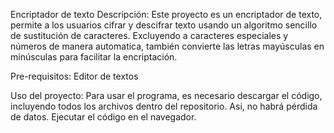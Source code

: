 Encriptador de texto
Descripción: 
  Este proyecto es un encriptador de texto, permite a los usuarios cifrar y descifrar texto usando un algoritmo sencillo de sustitución de caracteres. Excluyendo a caracteres especiales y números de manera automatica, también convierte las letras mayúsculas en minúsculas para facilitar la encriptación.

Pre-requisitos:
  Editor de textos

Uso del proyecto:
Para usar el programa, es necesario descargar el código, incluyendo todos los archivos dentro del repositorio. Asi, no habrá pérdida de datos. Ejecutar el código en el navegador.
